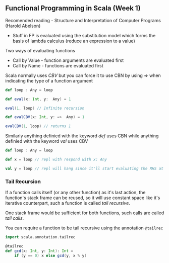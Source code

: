 ## Functional Programming in Scala (Week 1)


Recomended reading - 
Structure and Interpretation of Computer Programs (Harold Abelson)

+ Stuff in FP is evaluated using the substitution model which forms the basis of lambda calculus (reduce an expression to a value)

Two ways of evaluating functions

+ Call by Value - function arguments are evaluated first
+ Call by Name - functions are evaluated first

Scala normally uses *CBV* but you can force it to use CBN by using => when indicating the type of a function argument

```scala
def loop : Any = loop

def eval(x: Int, y:  Any) = 1

eval(1, loop) // Infinite recursion

def evalCBV(x: Int, y: =>  Any) = 1

evalCBV(1, loop) // returns 1
```

Similarly anything definied with the keyword *def* uses CBN while anything definied with the keyword *val* uses CBV

```scala
def loop : Any = loop

def x = loop // repl with respond with x: Any

val y = loop // repl will hang since it'll start evaluating the RHS at the point of definition because val is CBV
```

### Tail Recursion

If a function calls itself (or any other function) as it's last action, the function's stack frame 
can be reused, so it will use constant space like it's iterative counterpart, such a function is called *tail recursive*.

One stack frame would be sufficient for both functions, such calls are called *tail calls*.

You can require a function to be tail recursive using the annotation `@tailrec`

```scala
import scala.annotation.tailrec

@tailrec
def gcd(x: Int, y: Int): Int = 
    if (y == 0) x else gcd(y, x % y)

```